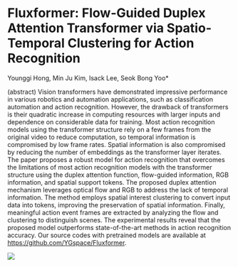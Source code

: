# Fluxformer: Flow-Guided Duplex Attention Transformer via Spatio-Temporal Clustering for Action Recognition
Younggi Hong, Min Ju Kim, Isack Lee, Seok Bong Yoo*

(abstract)
Vision transformers have demonstrated impressive performance in various robotics and automation applications, such as classification automation and action recognition. However, the drawback of transformers is their quadratic increase in computing resources with larger inputs and dependence on considerable data for training. Most action recognition models using the transformer structure rely on a few frames from the original video to reduce computation, so temporal information is compromised by low frame rates. Spatial information is also compromised by reducing the number of embeddings as the transformer layer iterates. The paper proposes a robust model for action recognition that overcomes the limitations of most action recognition models with the transformer structure using the duplex attention function, flow-guided information, RGB information, and spatial support tokens. The proposed duplex attention mechanism leverages optical flow and RGB to address the lack of temporal information. The method employs spatial interest clustering to convert input data into tokens, improving the preservation of spatial information. Finally, meaningful action event frames are extracted by analyzing the flow and clustering to distinguish scenes. The experimental results reveal that the proposed model outperforms state-of-the-art methods in action recognition accuracy. Our source codes with pretrained models are available at https://github.com/YGspace/Fluxformer.

<img src="https://capsule-render.vercel.app/api?type=waving&color=auto&height=200&section=header&text=내용입력&fontSize=90" />

